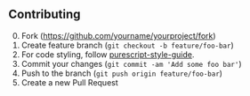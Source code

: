 ## Contributing

0. Fork (<https://github.com/yourname/yourproject/fork>)
1. Create feature branch (`git checkout -b feature/foo-bar`)
2. For code styling, follow [purescript-style-guide](https://github.com/ianbollinger/purescript-style-guide/blob/master/purescript-style.md).
3. Commit your changes (`git commit -am 'Add some foo bar'`)
4. Push to the branch (`git push origin feature/foo-bar`)
5. Create a new Pull Request

